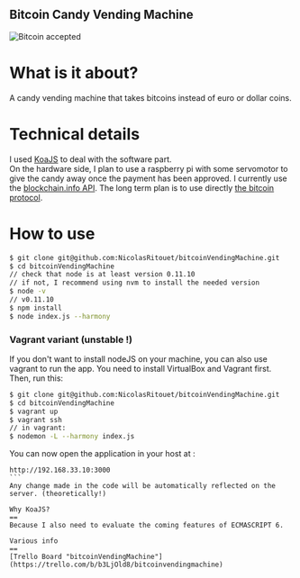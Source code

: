 Bitcoin Candy Vending Machine
--
![Bitcoin accepted](https://raw2.github.com/NicolasRitouet/nicolasritouet.github.io/master/images/Bitcoin_accepted_here-small.png)

What is it about?
==
A candy vending machine that takes bitcoins instead of euro or dollar coins.

Technical details
==
I used [KoaJS](http://koajs.com/) to deal with the software part.  
On the hardware side, I plan to use a raspberry pi with some servomotor to give the candy away once the payment has been approved.
I currently use the [blockchain.info API](https://blockchain.info/api). The long term plan is to use directly [the bitcoin protocol](http://www.righto.com/2014/02/bitcoins-hard-way-using-raw-bitcoin.html).

How to use
==
````bash
$ git clone git@github.com:NicolasRitouet/bitcoinVendingMachine.git
$ cd bitcoinVendingMachine
// check that node is at least version 0.11.10
// if not, I recommend using nvm to install the needed version
$ node -v
// v0.11.10
$ npm install
$ node index.js --harmony
`````
### Vagrant variant (unstable !)
If you don't want to install nodeJS on your machine, you can also use vagrant to run the app.
You need to install VirtualBox and Vagrant first.
Then, run this:
````bash
$ git clone git@github.com:NicolasRitouet/bitcoinVendingMachine.git
$ cd bitcoinVendingMachine
$ vagrant up
$ vagrant ssh
// in vagrant:
$ nodemon -L --harmony index.js
`````
You can now open the application in your host at :
`````
http://192.168.33.10:3000
```
Any change made in the code will be automatically reflected on the server. (theoretically!)

Why KoaJS?
==
Because I also need to evaluate the coming features of ECMASCRIPT 6.

Various info
==
[Trello Board "bitcoinVendingMachine"](https://trello.com/b/b3LjOld8/bitcoinvendingmachine)